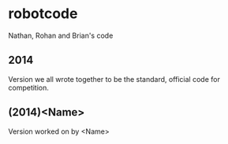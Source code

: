 robotcode
=========

Nathan, Rohan and Brian's code

2014
----

Version we all wrote together to be the standard, official code for competition.

(2014)\<Name\>
-----------

Version worked on by \<Name\>
